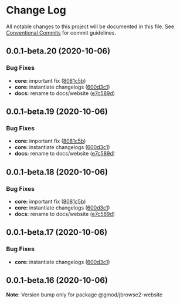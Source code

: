 # Change Log

All notable changes to this project will be documented in this file.
See [Conventional Commits](https://conventionalcommits.org) for commit guidelines.

## 0.0.1-beta.20 (2020-10-06)

### Bug Fixes

- **core:** important fix ([8081c5b](https://github.com/GMOD/jbrowse-components/commit/8081c5b755b0a40df227b5ec7cc884dac78be140))
- **core:** instantiate changelogs ([600d3c1](https://github.com/GMOD/jbrowse-components/commit/600d3c1ae698fd1faa483b7320b67611f7dfdf70))
- **docs:** rename to docs/website ([e7c589d](https://github.com/GMOD/jbrowse-components/commit/e7c589dcc1ba88504f70b12df2b7d14e7f826999))

## 0.0.1-beta.19 (2020-10-06)

### Bug Fixes

- **core:** important fix ([8081c5b](https://github.com/GMOD/jbrowse-components/commit/8081c5b755b0a40df227b5ec7cc884dac78be140))
- **core:** instantiate changelogs ([600d3c1](https://github.com/GMOD/jbrowse-components/commit/600d3c1ae698fd1faa483b7320b67611f7dfdf70))
- **docs:** rename to docs/website ([e7c589d](https://github.com/GMOD/jbrowse-components/commit/e7c589dcc1ba88504f70b12df2b7d14e7f826999))

## 0.0.1-beta.18 (2020-10-06)

### Bug Fixes

- **core:** important fix ([8081c5b](https://github.com/GMOD/jbrowse-components/commit/8081c5b755b0a40df227b5ec7cc884dac78be140))
- **core:** instantiate changelogs ([600d3c1](https://github.com/GMOD/jbrowse-components/commit/600d3c1ae698fd1faa483b7320b67611f7dfdf70))
- **docs:** rename to docs/website ([e7c589d](https://github.com/GMOD/jbrowse-components/commit/e7c589dcc1ba88504f70b12df2b7d14e7f826999))

## 0.0.1-beta.17 (2020-10-06)

### Bug Fixes

- **core:** instantiate changelogs ([600d3c1](https://github.com/GMOD/jbrowse-components/commit/600d3c1ae698fd1faa483b7320b67611f7dfdf70))

## 0.0.1-beta.16 (2020-10-06)

**Note:** Version bump only for package @gmod/jbrowse2-website
